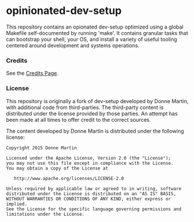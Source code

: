 opinionated-dev-setup
============

This repository contains an opionated dev-setup optimized using a global Makefile self-documented by running 'make'. It contains granular tasks that can bootstrap your shell, your OS, and install a variety of useful tooling centered around development and systems operations.

### Credits

See the [Credits Page](https://github.com/jbcom/opionated-dev-setup/blob/master/CREDITS.md).

### License

This repository is originally a fork of dev-setup developed by Donne Martin, with additional code from third-parties.  The third-party content is distributed under the license provided by those parties. An attempt has been made at all times to offer credit to the correct sources.

The content developed by Donne Martin is distributed under the following license:

    Copyright 2015 Donne Martin

    Licensed under the Apache License, Version 2.0 (the "License");
    you may not use this file except in compliance with the License.
    You may obtain a copy of the License at

       http://www.apache.org/licenses/LICENSE-2.0

    Unless required by applicable law or agreed to in writing, software
    distributed under the License is distributed on an "AS IS" BASIS,
    WITHOUT WARRANTIES OR CONDITIONS OF ANY KIND, either express or implied.
    See the License for the specific language governing permissions and
    limitations under the License.
